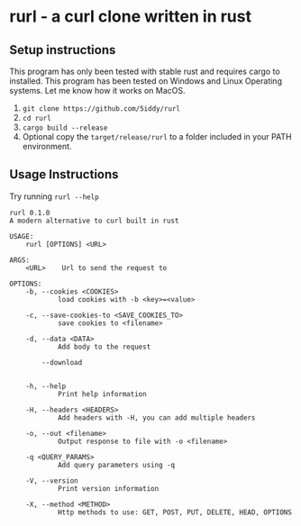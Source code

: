 # rurl - a curl clone written in rust

## Setup instructions

This program has only been tested with stable rust and requires cargo to installed. This program has been tested on Windows and Linux Operating systems. Let me know how it works on MacOS.

1. `git clone https://github.com/5iddy/rurl`
2. `cd rurl`
3. `cargo build --release`
4. Optional copy the `target/release/rurl` to a folder included in your PATH environment.

## Usage Instructions
Try running `rurl --help`

```shell
rurl 0.1.0
A modern alternative to curl built in rust

USAGE:
    rurl [OPTIONS] <URL>

ARGS:
    <URL>    Url to send the request to

OPTIONS:
    -b, --cookies <COOKIES>
            load cookies with -b <key>=<value>

    -c, --save-cookies-to <SAVE_COOKIES_TO>
            save cookies to <filename>

    -d, --data <DATA>
            Add body to the request

        --download
            

    -h, --help
            Print help information

    -H, --headers <HEADERS>
            Add headers with -H, you can add multiple headers

    -o, --out <filename>
            Output response to file with -o <filename>

    -q <QUERY_PARAMS>
            Add query parameters using -q

    -V, --version
            Print version information

    -X, --method <METHOD>
            Http methods to use: GET, POST, PUT, DELETE, HEAD, OPTIONS
```